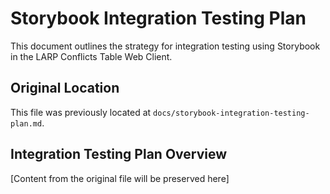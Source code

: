 # Storybook Integration Testing Plan

This document outlines the strategy for integration testing using Storybook in the LARP Conflicts Table Web Client.

## Original Location

This file was previously located at `docs/storybook-integration-testing-plan.md`.

## Integration Testing Plan Overview

[Content from the original file will be preserved here]
